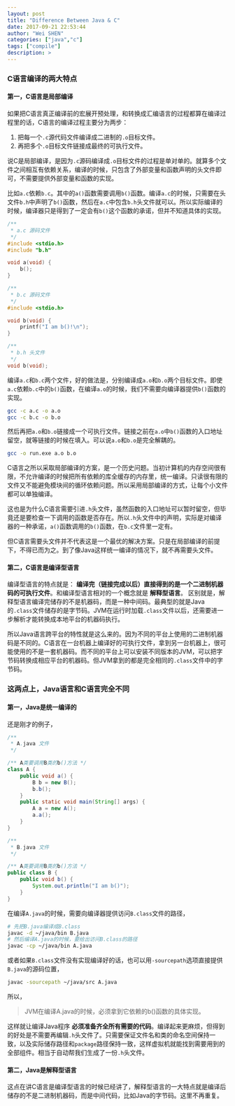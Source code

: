 ```yaml
---
layout: post
title: "Difference Between Java & C"
date: 2017-09-21 22:53:44
author: "Wei SHEN"
categories: ["java","c"]
tags: ["compile"]
description: >
---
```


### C语言编译的两大特点

#### 第一，C语言是局部编译
如果把C语言真正编译前的宏展开预处理，和转换成汇编语言的过程都算在编译过程里的话，C语言的编译过程主要分为两步：
1. 把每一个`.c`源代码文件编译成二进制的`.o`目标文件。
2. 再把多个`.o`目标文件链接成最终的可执行文件。

说C是局部编译，是因为`.c`源码编译成`.o`目标文件的过程是单对单的。就算多个文件之间相互有依赖关系，编译的时候，只包含了外部变量和函数声明的头文件即可，不需要提供外部变量和函数的实现。

比如`a.c`依赖`b.c`。其中的`a()`函数需要调用`b()`函数。编译`a.c`的时候，只需要在头文件`b.h`中声明了`b()`函数，然后在`a.c`中包含`b.h`头文件就可以。所以实际编译的时候，编译器只是得到了一定会有`b()`这个函数的承诺，但并不知道具体的实现。

```c
/**
 * a.c 源码文件
 */
#include <stdio.h>
#include "b.h"

void a(void) {
    b();
}
```

```c
/**
 * b.c 源码文件
 */
#include <stdio.h>

void b(void) {
    printf("I am b()!\n");    
}
```

```c
/**
 * b.h 头文件
 */
void b(void);
```

编译`a.c`和`b.c`两个文件，好的做法是，分别编译成`a.o`和`b.o`两个目标文件。即使`a.c`依赖`b.c`中的`b()`函数，在编译`a.o`的时候，我们不需要向编译器提供`b()`函数的实现。
```bash
gcc -c a.c -o a.o
gcc -c b.c -o b.o
```
然后再把`a.o`和`b.o`链接成一个可执行文件。链接之前在`a.o`中`b()`函数的入口地址留空，就等链接的时候在填入。可以说`a.o`和`b.o`是完全解耦的。
```bash
gcc -o run.exe a.o b.o
```

C语言之所以采取局部编译的方案，是一个历史问题。当初计算机的内存空间很有限，不允许编译的时候把所有依赖的库全缓存的内存里，统一编译。只读很有限的文件又不能避免模块间的循环依赖问题。所以采用局部编译的方式，让每个小文件都可以单独编译。

这也是为什么C语言需要引进`.h`头文件，虽然函数的入口地址可以暂时留空，但毕竟还是要检查一下调用的函数是否存在。所以`.h`头文件中的声明，实际是对编译器的一种承诺，`a()`函数调用的`b()`函数，在`b.c`文件里一定有。

但C语言需要头文件并不代表这是一个最优的解决方案。只是在局部编译的前提下，不得已而为之。到了像Java这样统一编译的情况下，就不再需要头文件。

#### 第二，C语言是编译型语言
编译型语言的特点就是： **编译完（链接完成以后）直接得到的是一个二进制机器码的可执行文件**。和编译型语言相对的一个概念就是 **解释型语言**。 区别就是，解释型语言编译完储存的不是机器码，而是一种中间码。最典型的就是Java的`.class`文件储存的是字节码。JVM在运行时加载`.class`文件以后，还需要进一步解析才能转换成本地平台的机器码执行。

所以Java语言跨平台的特性就是这么来的。因为不同的平台上使用的二进制机器码是不同的。C语言在一台机器上编译好的可执行文件，拿到另一台机器上，很可能使用的不是一套机器码。而不同的平台上可以安装不同版本的JVM，可以把字节码转换成相应平台的机器码。但JVM拿到的都是完全相同的`.class`文件中的字节码。

### 这两点上，Java语言和C语言完全不同

#### 第一，Java是统一编译的
还是刚才的例子，
```java
/**
 * A.java 文件
 */

/** A类要调用B类的b()方法 */
class A {
    public void a() {
        B b = new B();
        b.b();
    }
    public static void main(String[] args) {
        A a = new A();
        a.a();
    }
}
```
```java
/**
 * B.java 文件
 */

/** A类要调用B类的b()方法 */
public class B {
    public void b() {
        System.out.println("I am b()");
    }
}
```
在编译`A.java`的时候，需要向编译器提供访问`B.class`文件的路径，
```bash
# 先把B.java编译成B.class
javac -d ~/java/bin B.java
# 然后编译A.java的时候，要给出访问B.class的路径
javac -cp ~/java/bin A.java
```
或者如果`B.class`文件没有实现编译好的话，也可以用`-sourcepath`选项直接提供`B.java`的源码位置，
```bash
javac -sourcepath ~/java/src A.java
```
所以，
> JVM在编译A.java的时候，必须拿到它依赖的b()函数的具体实现。

这样就让编译Java程序 **必须准备齐全所有需要的代码**。编译起来更麻烦，但得到的好处是不需要再编辑`.h`头文件了。只需要保证文件名和类的命名空间保持一致，以及实际储存路径和`package`路径保持一致，这样虚拟机就能找到需要用到的全部组件。相当于自动帮我们生成了一份`.h`头文件。

#### 第二，Java是解释型语言
这点在讲C语言是编译型语言的时候已经讲了，解释型语言的一大特点就是编译后储存的不是二进制机器码，而是中间代码，比如Java的字节码。这里不再重复。
